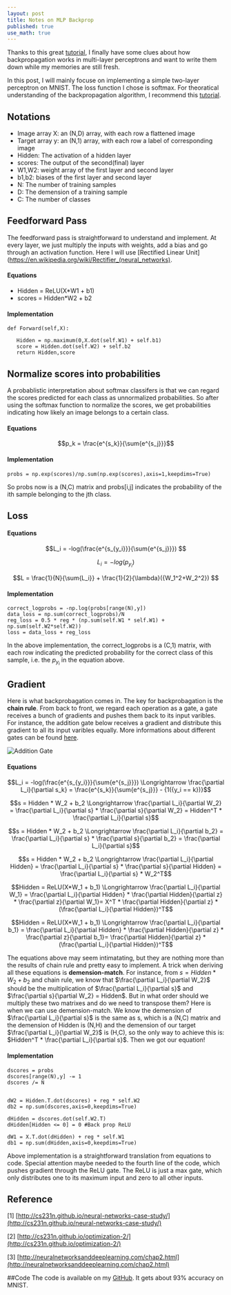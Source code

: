 ```yaml
---
layout: post
title: Notes on MLP Backprop
published: true
use_math: true
---
```

<script type="text/x-mathjax-config">
  MathJax.Hub.Config({
    TeX: {
      equationNumbers: {
        autoNumber: "AMS"
      }
    },
    tex2jax: {
      inlineMath: [ ['$','$'], ['\(', '\)'] ],
      displayMath: [ ['$$','$$'] ],
      processEscapes: true,
    }
  });
</script>
<script type="text/javascript"
        src="http://cdn.mathjax.org/mathjax/latest/MathJax.js?config=TeX-AMS-MML_HTMLorMML">
</script>

Thanks to this great [tutorial](http://cs231n.github.io/neural-networks-case-study/), I finally have some clues about how backpropagation works in multi-layer perceptrons and want to write them down while my memories are still fresh. 

In this post, I will mainly focuse on implementing a simple two-layer perceptron on MNIST. The loss function I chose is softmax. For theoratical understanding of the backpropagation algorithm, I recommend this [tutorial](http://neuralnetworksanddeeplearning.com/chap2.html).

## Notations

- Image array X: an (N,D) array, with each row a flattened image
- Target array y: an (N,1) array, with each row a label of corresponding image
- Hidden: The activation of a hidden layer
- scores: The output of the second(final) layer
- W1,W2: weight array of the first layer and second layer
- b1,b2: biases of the first layer and second layer
- N: The number of training samples
- D: The demension of a training sample
- C: The number of classes

## Feedforward Pass

The feedforward pass is straightforward to understand and implement. At every layer, we just multiply the inputs with weights, add a bias and go through an activation function. Here I will use [Rectified Linear Unit](https://en.wikipedia.org/wiki/Rectifier_(neural_networks).
#### Equations

- Hidden = ReLU(X*W1 + b1)
- scores = Hidden*W2 + b2

#### Implementation

  ```
  def Forward(self,X):
  
     Hidden = np.maximum(0,X.dot(self.W1) + self.b1)
     score = Hidden.dot(self.W2) + self.b2
     return Hidden,score
  ```
## Normalize scores into probabilities

A probablistic interpretation about softmax classifers is that we can regard the scores predicted for each class as unnormalized probabilities. So after using the softmax function to normalize the scores, we get probabilities indicating how likely an image belongs to a certain class.
#### Equations

$$p_k = \frac{e^{s_k}}{\sum{e^{s_j}}}$$
#### Implementation
```
probs = np.exp(scores)/np.sum(np.exp(scores),axis=1,keepdims=True)
```
So probs now is a (N,C) matrix and probs[i,j] indicates the probability of the ith sample belonging to the jth class.

## Loss
#### Equations

$$L_i = -log(\frac{e^{s_{y_i}}}{\sum{e^{s_j}}}) $$

$$L_i = -log(p_{y_i}) $$

$$L = \frac{1}{N}{\sum{L_i}} + \frac{1}{2}{\lambda}({W_1^2+W_2^2}) $$

#### Implementation

```
correct_logprobs = -np.log(probs[range(N),y])
data_loss = np.sum(correct_logprobs)/N
reg_loss = 0.5 * reg * (np.sum(self.W1 * self.W1) + np.sum(self.W2*self.W2))
loss = data_loss + reg_loss

```

In the above implementation, the correct_logprobs is a (C,1) matrix, with each row indicating the predicted probability for the correct class of this sample, i.e. the $p_{y_i}$ in the equation above.

## Gradient
Here is what backprobagation comes in. The key for backprobagation is the <strong>chain rule</strong>. From back to front, we regard each operation as a gate, a gate receives a bunch of gradients and pushes them back to its input varibles. For instance, the addition gate below receives a gradient and distribute this gradient to all its input varibles equally. More informations about different gates can be found [here](http://cs231n.github.io/optimization-2/).

![Addition Gate](https://raw.githubusercontent.com/sunshineatnoon/sunshineatnoon.github.io/master/images/mlp.png)
#### Equations
$$L_i = -log(\frac{e^{s_{y_i}}}{\sum{e^{s_j}}}) \Longrightarrow \frac{\partial L_i}{\partial s_k} = \frac{e^{s_k}}{\sum{e^{s_j}}} - {1({y_i == k})}$$

$$s = Hidden * W_2 + b_2 \Longrightarrow \frac{\partial L_i}{\partial W_2} = \frac{\partial L_i}{\partial s} * \frac{\partial s}{\partial W_2} = Hidden^T * \frac{\partial L_i}{\partial s}$$

$$s = Hidden * W_2 + b_2 \Longrightarrow \frac{\partial L_i}{\partial b_2} = \frac{\partial L_i}{\partial s} * \frac{\partial s}{\partial b_2} = \frac{\partial L_i}{\partial s}$$

$$s = Hidden * W_2 + b_2 \Longrightarrow \frac{\partial L_i}{\partial Hidden} = \frac{\partial L_i}{\partial s} * \frac{\partial s}{\partial Hidden} = \frac{\partial L_i}{\partial s} * W_2^T$$

$$Hidden = ReLU(X*W_1 + b_1) \Longrightarrow \frac{\partial L_i}{\partial W_1} = \frac{\partial L_i}{\partial Hidden} * \frac{\partial Hidden}{\partial z} * \frac{\partial z}{\partial W_1}= X^T * \frac{\partial Hidden}{\partial z} * (\frac{\partial L_i}{\partial Hidden})^T$$

$$Hidden = ReLU(X*W_1 + b_1) \Longrightarrow \frac{\partial L_i}{\partial b_1} = \frac{\partial L_i}{\partial Hidden} * \frac{\partial Hidden}{\partial z} * \frac{\partial z}{\partial b_1}= \frac{\partial Hidden}{\partial z} * (\frac{\partial L_i}{\partial Hidden})^T$$

The equations above may seem intimatating, but they are nothing more than the results of chain rule and pretty easy to implement. A trick when deriving all these equations is <strong>demension-match</strong>. For instance, from $s = Hidden * W_2 + b_2$ and chain rule, we know that $\frac{\partial L_i}{\partial W_2}$ should be the multiplication of $\frac{\partial L_i}{\partial s}$ and $\frac{\partial s}{\partial W_2} = Hidden$. But in what order should we multiply these two matrixes and do we need to transpose them? Here is when we can use demension-match. We know the demension of $\frac{\partial L_i}{\partial s}$ is the same as s, which is a (N,C) matrix and the demension of Hidden is (N,H) and the demension of our target $\frac{\partial L_i}{\partial W_2}$ is (H,C), so the only way to achieve this is:  $Hidden^T * \frac{\partial L_i}{\partial s}$. Then we got our equation!

#### Implementation
```
dscores = probs
dscores[range(N),y] -= 1
dscores /= N


dW2 = Hidden.T.dot(dscores) + reg * self.W2
db2 = np.sum(dscores,axis=0,keepdims=True)

dHidden = dscores.dot(self.W2.T)
dHidden[Hidden <= 0] = 0 #Back prop ReLU

dW1 = X.T.dot(dHidden) + reg * self.W1
db1 = np.sum(dHidden,axis=0,keepdims=True)

```
Above implementation is a straightforward translation from equations to code. Special attention maybe needed to the fourth line of the code, which pushes gradient through the ReLU gate. The ReLU is just a max gate, which only distributes one to its maximum input and zero to all other inputs.

## Reference
[1] [http://cs231n.github.io/neural-networks-case-study/](http://cs231n.github.io/neural-networks-case-study/)

[2] [http://cs231n.github.io/optimization-2/](http://cs231n.github.io/optimization-2/)

[3] [http://neuralnetworksanddeeplearning.com/chap2.html](http://neuralnetworksanddeeplearning.com/chap2.html)

##Code
The code is available on my [GitHub](https://github.com/sunshineatnoon/Deep-Learning-Practice). It gets about 93% accuracy on MNIST.





















